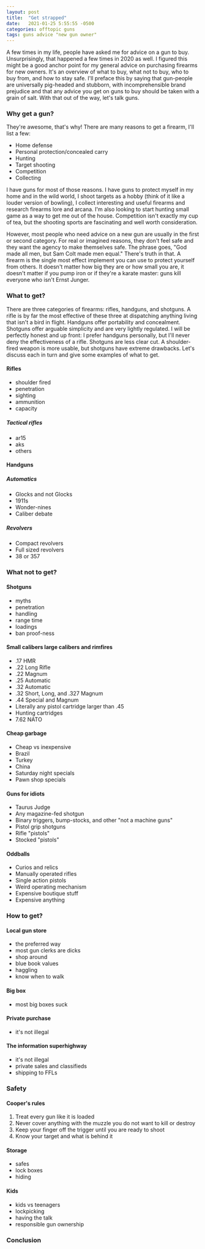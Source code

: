 ```yaml
---
layout: post
title:  "Get strapped"
date:   2021-01-25 5:55:55 -0500
categories: offtopic guns
tags: guns advice "new gun owner"
---
```

A few times in my life, people have asked me for advice on a gun to buy.  Unsurprisingly, that happened a few times in 2020 as well.  I figured this might be a good anchor point for my general advice on purchasing firearms for new owners.  It's an overview of what to buy, what not to buy, who to buy from, and how to stay safe.  I'll preface this by saying that gun-people are universally pig-headed and stubborn, with incomprehensible brand prejudice and that any advice you get on guns to buy should be taken with a grain of salt.  With that out of the way, let's talk guns.

### Why get a gun?
They're awesome, that's why!  There are many reasons to get a firearm, I'll list a few:
* Home defense
* Personal protection/concealed carry
* Hunting
* Target shooting
* Competition
* Collecting

I have guns for most of those reasons.  I have guns to protect myself in my home and in the wild world, I shoot targets as a hobby (think of it like a louder version of bowling), I collect interesting and useful firearms and research firearms lore and arcana.  I'm also looking to start hunting small game as a way to get me out of the house.  Competition isn't exactly my cup of tea, but the shooting sports are fascinating and well worth consideration.  

However, most people who need advice on a new gun are usually in the first or second category.  For real or imagined reasons, they don't feel safe and they want the agency to make themselves safe.  The phrase goes, "God made all men, but Sam Colt made men equal."  There's truth in that.  A firearm is the single most effect implement you can use to protect yourself from others.  It doesn't matter how big they are or how small you are, it doesn't matter if you pump iron or if they're a karate master: guns kill everyone who isn't Ernst Junger.

### What to get?
There are three categories of firearms: rifles, handguns, and shotguns.  A rifle is by far the most effective of these three at dispatching anything living that isn't a bird in flight.  Handguns offer portability and concealment.  Shotguns offer arguable simplicity and are very lightly regulated.  I will be perfectly honest and up front:  I prefer handguns personally, but I'll never deny the effectiveness of a rifle.  Shotguns are less clear cut.  A shoulder-fired weapon is more usable, but shotguns have extreme drawbacks.  Let's discuss each in turn and give some examples of what to get.

#### Rifles
* shoulder fired
* penetration
* sighting
* ammunition
* capacity

##### Tactical rifles
* ar15
* aks
* others

#### Handguns

##### Automatics
* Glocks and not Glocks
* 1911s
* Wonder-nines
* Caliber debate

##### Revolvers
* Compact revolvers
* Full sized revolvers
* 38 or 357

### What not to get?

#### Shotguns
* myths
* penetration
* handling
* range time
* loadings
* ban proof-ness

#### Small calibers large calibers and rimfires
* .17 HMR
* .22 Long Rifle
* .22 Magnum
* .25 Automatic
* .32 Automatic
* .32 Short, Long, and .327 Magnum
* .44 Special and Magnum
* Literally any pistol cartridge larger than .45
* Hunting cartridges
* 7.62 NATO

#### Cheap garbage
* Cheap vs inexpensive
* Brazil
* Turkey
* China
* Saturday night specials
* Pawn shop specials

#### Guns for idiots
* Taurus Judge
* Any magazine-fed shotgun
* Binary triggers, bump-stocks, and other "not a machine guns"
* Pistol grip shotguns
* Rifle "pistols"
* Stocked "pistols"

#### Oddballs
* Curios and relics
* Manually operated rifles
* Single action pistols
* Weird operating mechanism
* Expensive boutique stuff
* Expensive anything

### How to get?

#### Local gun store
* the preferred way
* most gun clerks are dicks
* shop around
* blue book values
* haggling
* know when to walk

#### Big box
* most big boxes suck

#### Private purchase
* it's not illegal

#### The information superhighway
* it's not illegal
* private sales and classifieds
* shipping to FFLs

### Safety

#### Cooper's rules
1. Treat every gun like it is loaded
2. Never cover anything with the muzzle you do not want to kill or destroy
3. Keep your finger off the trigger until you are ready to shoot
4. Know your target and what is behind it

#### Storage
* safes
* lock boxes
* hiding

#### Kids
* kids vs teenagers
* lockpicking
* having the talk
* responsible gun ownership

### Conclusion